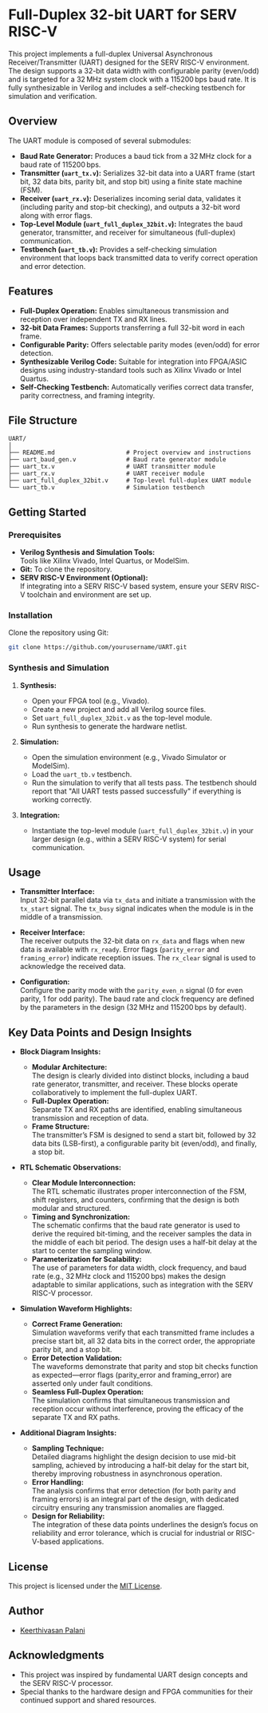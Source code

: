 # Full-Duplex 32-bit UART for SERV RISC-V

This project implements a full-duplex Universal Asynchronous Receiver/Transmitter (UART) designed for the SERV RISC-V environment. The design supports a 32-bit data width with configurable parity (even/odd) and is targeted for a 32 MHz system clock with a 115200 bps baud rate. It is fully synthesizable in Verilog and includes a self-checking testbench for simulation and verification.

## Overview

The UART module is composed of several submodules:

- **Baud Rate Generator:** Produces a baud tick from a 32 MHz clock for a baud rate of 115200 bps.
- **Transmitter (`uart_tx.v`):** Serializes 32-bit data into a UART frame (start bit, 32 data bits, parity bit, and stop bit) using a finite state machine (FSM).
- **Receiver (`uart_rx.v`):** Deserializes incoming serial data, validates it (including parity and stop-bit checking), and outputs a 32-bit word along with error flags.
- **Top-Level Module (`uart_full_duplex_32bit.v`):** Integrates the baud generator, transmitter, and receiver for simultaneous (full-duplex) communication.
- **Testbench (`uart_tb.v`):** Provides a self-checking simulation environment that loops back transmitted data to verify correct operation and error detection.

## Features

- **Full-Duplex Operation:** Enables simultaneous transmission and reception over independent TX and RX lines.
- **32-bit Data Frames:** Supports transferring a full 32-bit word in each frame.
- **Configurable Parity:** Offers selectable parity modes (even/odd) for error detection.
- **Synthesizable Verilog Code:** Suitable for integration into FPGA/ASIC designs using industry-standard tools such as Xilinx Vivado or Intel Quartus.
- **Self-Checking Testbench:** Automatically verifies correct data transfer, parity correctness, and framing integrity.

## File Structure

```
UART/
│
├── README.md                    # Project overview and instructions
├── uart_baud_gen.v              # Baud rate generator module
├── uart_tx.v                    # UART transmitter module
├── uart_rx.v                    # UART receiver module
├── uart_full_duplex_32bit.v     # Top-level full-duplex UART module
└── uart_tb.v                    # Simulation testbench
```

## Getting Started

### Prerequisites

- **Verilog Synthesis and Simulation Tools:**  
  Tools like Xilinx Vivado, Intel Quartus, or ModelSim.
- **Git:** To clone the repository.
- **SERV RISC-V Environment (Optional):**  
  If integrating into a SERV RISC-V based system, ensure your SERV RISC-V toolchain and environment are set up.

### Installation

Clone the repository using Git:

```bash
git clone https://github.com/yourusername/UART.git
```

### Synthesis and Simulation

1. **Synthesis:**
   - Open your FPGA tool (e.g., Vivado).
   - Create a new project and add all Verilog source files.
   - Set `uart_full_duplex_32bit.v` as the top-level module.
   - Run synthesis to generate the hardware netlist.

2. **Simulation:**
   - Open the simulation environment (e.g., Vivado Simulator or ModelSim).
   - Load the `uart_tb.v` testbench.
   - Run the simulation to verify that all tests pass. The testbench should report that "All UART tests passed successfully" if everything is working correctly.

3. **Integration:**
   - Instantiate the top-level module (`uart_full_duplex_32bit.v`) in your larger design (e.g., within a SERV RISC-V system) for serial communication.

## Usage

- **Transmitter Interface:**  
  Input 32-bit parallel data via `tx_data` and initiate a transmission with the `tx_start` signal. The `tx_busy` signal indicates when the module is in the middle of a transmission.

- **Receiver Interface:**  
  The receiver outputs the 32-bit data on `rx_data` and flags when new data is available with `rx_ready`. Error flags (`parity_error` and `framing_error`) indicate reception issues. The `rx_clear` signal is used to acknowledge the received data.

- **Configuration:**  
  Configure the parity mode with the `parity_even_n` signal (0 for even parity, 1 for odd parity). The baud rate and clock frequency are defined by the parameters in the design (32 MHz and 115200 bps by default).

## Key Data Points and Design Insights

- **Block Diagram Insights:**
  - **Modular Architecture:**  
    The design is clearly divided into distinct blocks, including a baud rate generator, transmitter, and receiver. These blocks operate collaboratively to implement the full-duplex UART.
  - **Full-Duplex Operation:**  
    Separate TX and RX paths are identified, enabling simultaneous transmission and reception of data.
  - **Frame Structure:**  
    The transmitter’s FSM is designed to send a start bit, followed by 32 data bits (LSB-first), a configurable parity bit (even/odd), and finally, a stop bit.

- **RTL Schematic Observations:**
  - **Clear Module Interconnection:**  
    The RTL schematic illustrates proper interconnection of the FSM, shift registers, and counters, confirming that the design is both modular and structured.
  - **Timing and Synchronization:**  
    The schematic confirms that the baud rate generator is used to derive the required bit-timing, and the receiver samples the data in the middle of each bit period. The design uses a half-bit delay at the start to center the sampling window.
  - **Parameterization for Scalability:**  
    The use of parameters for data width, clock frequency, and baud rate (e.g., 32 MHz clock and 115200 bps) makes the design adaptable to similar applications, such as integration with the SERV RISC-V processor.

- **Simulation Waveform Highlights:**
  - **Correct Frame Generation:**  
    Simulation waveforms verify that each transmitted frame includes a precise start bit, all 32 data bits in the correct order, the appropriate parity bit, and a stop bit.
  - **Error Detection Validation:**  
    The waveforms demonstrate that parity and stop bit checks function as expected—error flags (parity_error and framing_error) are asserted only under fault conditions.
  - **Seamless Full-Duplex Operation:**  
    The simulation confirms that simultaneous transmission and reception occur without interference, proving the efficacy of the separate TX and RX paths.

- **Additional Diagram Insights:**
  - **Sampling Technique:**  
    Detailed diagrams highlight the design decision to use mid-bit sampling, achieved by introducing a half-bit delay for the start bit, thereby improving robustness in asynchronous operation.
  - **Error Handling:**  
    The analysis confirms that error detection (for both parity and framing errors) is an integral part of the design, with dedicated circuitry ensuring any transmission anomalies are flagged.
  - **Design for Reliability:**  
    The integration of these data points underlines the design’s focus on reliability and error tolerance, which is crucial for industrial or RISC-V-based applications.

## License

This project is licensed under the [MIT License](LICENSE).

## Author

- [Keerthivasan Palani](https://github.com/124107157-KV)

## Acknowledgments

- This project was inspired by fundamental UART design concepts and the SERV RISC-V processor.
- Special thanks to the hardware design and FPGA communities for their continued support and shared resources.
